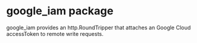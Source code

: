 google_iam package
=========================================

google_iam provides an http.RoundTripper that attaches an Google Cloud accessToken
to remote write requests.